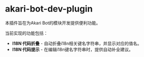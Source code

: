 # akari-bot-dev-plugin

本插件旨在为Akari Bot的模块开发提供便利功能。

当前实现的功能包括：

- **I18N 代码折叠** - 自动折叠i18n相关键名字符串，并显示对应的值名。
- **I18N 代码提示** - 在编辑i18n键名字符串时，提供自动补全建议。